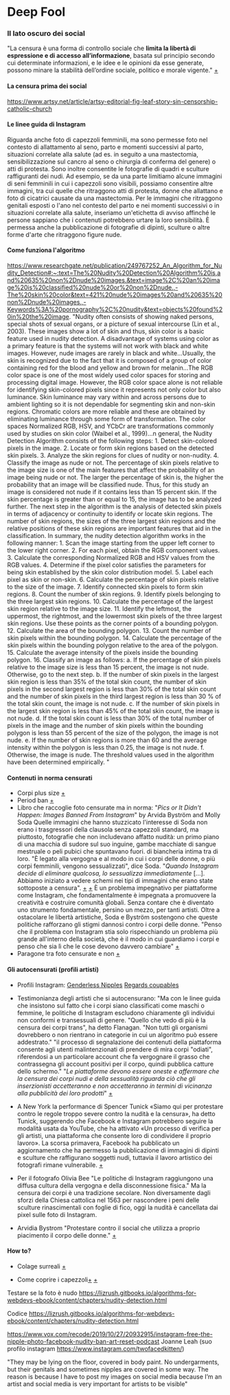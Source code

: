 # Deep Fool
### Il lato oscuro dei social

"La censura è una forma di controllo sociale che **limita la libertà di espressione e di accesso all’informazione**, basata sul principio secondo cui determinate informazioni, e le idee e le opinioni da esse generate, possono minare la stabilità dell’ordine sociale, politico e morale vigente." [+](https://www.treccani.it/enciclopedia/la-censura_%28Dizionario-di-Storia%29/)


#### La censura prima dei social
https://www.artsy.net/article/artsy-editorial-fig-leaf-story-sin-censorship-catholic-church


#### Le linee guida di Instagram
Riguarda anche foto di capezzoli femminili, ma sono permesse foto nel contesto di allattamento al seno, parto e momenti successivi al parto, situazioni correlate alla salute (ad es. in seguito a una mastectomia, sensibilizzazione sul cancro al seno o chirurgia di conferma del genere) o atti di protesta. Sono inoltre consentite le fotografie di quadri e sculture raffiguranti dei nudi. Ad esempio, se da una parte limitiamo alcune immagini di seni femminili in cui i capezzoli sono visibili, possiamo consentire altre immagini, tra cui quelle che ritraggono atti di protesta, donne che allattano e foto di cicatrici causate da una mastectomia. Per le immagini che ritraggono genitali esposti o l'ano nel contesto del parto e nei momenti successivi o in situazioni correlate alla salute, inseriamo un'etichetta di avviso affinché le persone sappiano che i contenuti potrebbero urtare la loro sensibilità. È permessa anche la pubblicazione di fotografie di dipinti, sculture o altre forme d'arte che ritraggono figure nude.

#### Come funziona l'algoritmo
https://www.researchgate.net/publication/249767252_An_Algorithm_for_Nudity_Detection#:~:text=The%20Nudity%20Detection%20Algorithm%20is,and%20635%20non%2Dnude%20images.&text=image%2C%20an%20image%20is%20classified%20nude%20or%20non%2Dnude.,-The%20skin%20color&text=421%20nude%20images%20and%20635%20non%2Dnude%20images.,-Keywords%3A%20pornography%2C%20nudity&text=objects%20found%20in%20the%20image.
"Nudity often consists of showing naked persons, special shots of sexual organs, or a picture of sexual intercourse (Lin et al., 2003).  These images show a lot of skin and thus, skin color is a basic feature used in nudity detection.  A disadvantage of systems using color as a primary feature is that the systems will not work with black and white images.  However, nude images are rarely in black and white...Usually, the skin is recognized due to the fact that it is composed of a group of color containing red for the blood and yellow and brown for melanin...The RGB color space is one of the most widely used color spaces for storing and processing digital image.  However, the RGB color space alone is not reliable for identifying skin-colored pixels since it represents not only color but also luminance.  Skin luminance may vary within and across persons due to ambient lighting so it is not dependable for segmenting skin and non-skin regions.   Chromatic colors are more reliable and these are obtained by eliminating luminance through some form of transformation.  The color spaces Normalized RGB, HSV, and YCbCr are transformations commonly used by studies on skin color (Waibel et al., 1999)...n general, the Nudity Detection Algorithm consists of the following steps:  1.  Detect skin-colored pixels in the image. 2.  Locate or form skin regions based on the detected skin pixels. 3.  Analyze the skin regions for clues of nudity or non-nudity. 4.  Classify the image as nude or not.  The percentage of skin pixels relative to the image size is one of the main features that affect the probability of an image being nude or not.  The larger the percentage of skin is, the higher the probability that an image will be classified nude.  Thus, for this study an image is considered not nude if it contains less than 15 percent skin.  If the skin percentage is greater than or equal to 15, the image has to be analyzed further. The next step in the algorithm is the analysis of detected skin pixels in terms of adjacency or continuity to identify or locate skin regions.  The number of skin regions, the sizes of the three largest skin regions and the relative positions of these skin regions are important features that aid in the classification. In summary, the nudity detection algorithm works in the following manner:  1.  Scan the image starting from the upper left corner to the lower right corner. 2.  For each pixel, obtain the RGB component values. 3.  Calculate the corresponding  Normalized RGB and HSV values from the RGB values. 4.  Determine if the pixel color satisfies the parameters for being skin established  by the skin color distribution model.   5.  Label each pixel as skin or non-skin. 6.  Calculate the percentage of skin pixels relative to the size of the image. 7.  Identify connected skin pixels to form skin regions. 8.  Count the number of skin regions. 9.  Identify pixels belonging to the three largest skin regions.  10.  Calculate the percentage of the largest skin region relative to the image size. 11.  Identify the leftmost, the uppermost, the rightmost, and the lowermost skin pixels of the three largest skin regions.  Use these points as the corner points of a bounding polygon. 12.  Calculate the area of the bounding polygon. 13.  Count the number of skin pixels within the bounding polygon. 14.  Calculate the percentage of the skin pixels within the bounding polygon relative to the area of the polygon. 15.  Calculate the average intensity of the pixels inside the bounding polygon. 16.  Classify an image as follows: a.  If the percentage of skin pixels relative to the image size is less than 15 percent, the image is not nude.  Otherwise, go to the next step. b.  If the number of skin pixels in the largest skin region is less than 35% of the total skin count, the number of skin pixels in the second largest region is less than 30% of the total skin count and the number of skin pixels in the third largest region is less than 30 % of the total skin count, the image is not nude. c.  If the number of skin pixels in the largest skin region is less than 45% of the total skin count, the image is not nude. d.  If the total skin count is less than 30% of the total number of pixels in the image and the number of skin pixels within the bounding polygon is less than 55 percent of the size of the polygon, the image is not nude. e.  If the number of skin regions is more than 60 and the average intensity within the polygon is less than 0.25, the image is not nude. f.  Otherwise, the image is nude.   The threshold values used in the algorithm have been determined empirically. "


#### Contenuti in norma censurati
- Corpi plus size [+](https://www.elle.com/it/magazine/women-in-society/a34549190/instagram-censura-corpi-plus-size-influencer/)
- Period ban [+](https://www.dazeddigital.com/artsandculture/article/24258/1/why-instagram-censored-this-image-of-an-artist-on-her-period)
- Libro che raccoglie foto censurate ma in norma: "*Pics or It Didn't Happen: Images Banned From Instagram*" by Arvida Byström and Molly Soda 
Quelle immagini che hanno stuzzicato l'interesse di Soda non erano i trasgressori della clausola senza capezzoli standard, ma piuttosto, fotografie che non includevano affatto nudità: un primo piano di una macchia di sudore sul suo inguine, gambe macchiate di sangue mestruale o peli pubici che spuntavano fuori. di biancheria intima tra di loro.
"È legato alla vergogna e al modo in cui i corpi delle donne, o più corpi femminili, vengono sessualizzati", dice Soda. "*Quando Instagram decide di eliminare qualcosa, lo sessualizza immediatamente* [...]. Abbiamo iniziato a vedere schemi nei tipi di immagini che erano state sottoposte a censura". [+](https://www.dazeddigital.com/photography/gallery/23539/0/pics-or-it-didnt-happen) [+](https://www.theguardian.com/books/2017/apr/10/pics-or-it-didnt-happen-reclaiming-instagrams-censored-art)
È un problema impegnativo per piattaforme come Instagram, che fondamentalmente è impegnata a promuovere la creatività e costruire comunità globali. Senza contare che è diventato uno strumento fondamentale, persino un mezzo, per tanti artisti. Oltre a ostacolare le libertà artistiche, Soda e Byström sostengono che queste politiche rafforzano gli stigmi dannosi contro i corpi delle donne. "Penso che il problema con Instagram stia solo rispecchiando un problema più grande all'interno della società, che è il modo in cui guardiamo i corpi e penso che sia lì che le cose devono davvero cambiare" [+](https://www.artsy.net/article/artsy-editorial-photographs-womens-bodies-instagram-censored)
- Paragone tra foto censurate e non [+](https://www.mic.com/articles/121678/chrissy-teigen-instagram-banned-photos)



#### Gli autocensurati (profili artisti)
- Profili Instagram: 
[Genderless Nipples](https://www.instagram.com/genderless_nipples/?hl=en)
[Regards coupables](https://www.instagram.com/regards_coupables/?hl=it)

- Testimonianza degli artisti che si autocensurano:
"Ma con le linee guida che insistono sul fatto che i corpi siano classificati come maschi o femmine, le politiche di Instagram escludono chiaramente gli individui non conformi e transessuali di genere. "Quello che vedo di più è la censura dei corpi trans", ha detto Flanagan. "Non tutti gli organismi dovrebbero o non rientrano in categorie in cui un algoritmo può essere addestrato." "il processo di segnalazione dei contenuti della piattaforma consente agli utenti malintenzionati di prendere di mira corpi "odiati", riferendosi a un particolare account che fa vergognare il grasso che contrassegna gli account positivi per il corpo, quindi pubblica catture dello schermo."
"*Le piattaforme devono essere oneste e affermare che la censura dei corpi nudi e della sessualità riguarda ciò che gli inserzionisti accetteranno e non accetteranno in termini di vicinanza alla pubblicità dei loro prodotti*" [+](https://www.artsy.net/article/artsy-editorial-photographers-fighting-instagrams-censorship-nude-bodies)

- A New York la performance di Spencer Tunick 
«Siamo qui per protestare contro le regole troppo severe contro la nudità e la censura», ha detto Tunick, suggerendo che Facebook e Instagram potrebbero seguire la modalità usata da YouTube, che ha attivato «Un processo di verifica per gli artisti, una piattaforma che consente loro di condividere il proprio lavoro». La scorsa primavera, Facebook ha pubblicato un aggiornamento che ha permesso la pubblicazione di immagini di dipinti e sculture che raffigurano soggetti nudi, tuttavia il lavoro artistico dei fotografi rimane vulnerabile. [+](https://www.exibart.com/speednews/nudi-contro-la-censura-dei-social-network-a-new-york-la-performance-di-spencer-tunick/)

- Per il fotografo Olivia Bee
"Le politiche di Instagram raggiungono una diffusa cultura della vergogna e della disconnessione fisica."
Ma la censura dei corpi è una tradizione secolare. Non diversamente dagli sforzi della Chiesa cattolica nel 1563 per nascondere i peni delle sculture rinascimentali con foglie di fico, oggi la nudità è cancellata dai pixel sulle foto di Instagram.

- Arvidia Bystrom
"Protestare contro il social che utilizza a proprio piacimento il corpo delle donne." [+](http://feministflash.altervista.org/arvida-bystrom/)


#### How to?

- Colage surreali [+](https://www.1854.photography/2021/02/k-youngs-surreal-collages-of-contorted-bodies-explore-social-constructs-of-gender-roles-and-identity/)

- Come coprire i capezzoli[+](https://www.vice.com/en/article/gyyneb/11-ways-to-post-nipples-on-instagram-without-getting-censored) [+](https://digg.com/video/pornhub-trickpics)




Testare se la foto è nudo
https://lizrush.gitbooks.io/algorithms-for-webdevs-ebook/content/chapters/nudity-detection.html

Codice
https://lizrush.gitbooks.io/algorithms-for-webdevs-ebook/content/chapters/nudity-detection.html


https://www.vox.com/recode/2019/10/27/20932915/instagram-free-the-nipple-photo-facebook-nudity-ban-art-reset-podcast
Joanne Leah (suo profilo instagram https://www.instagram.com/twofacedkitten/)

"They may be lying on the floor, covered in body paint. No undergarments, but their genitals and sometimes nipples are covered in some way. The reason is because I have to post my images on social media because I’m an artist and social media is very important for artists to be visible"
